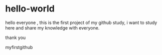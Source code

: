 hello-world
===========



hello everyone , this is the first project of my github study, i want to study here and share my knowledge with everyone.

thank you

myfirstgithub
